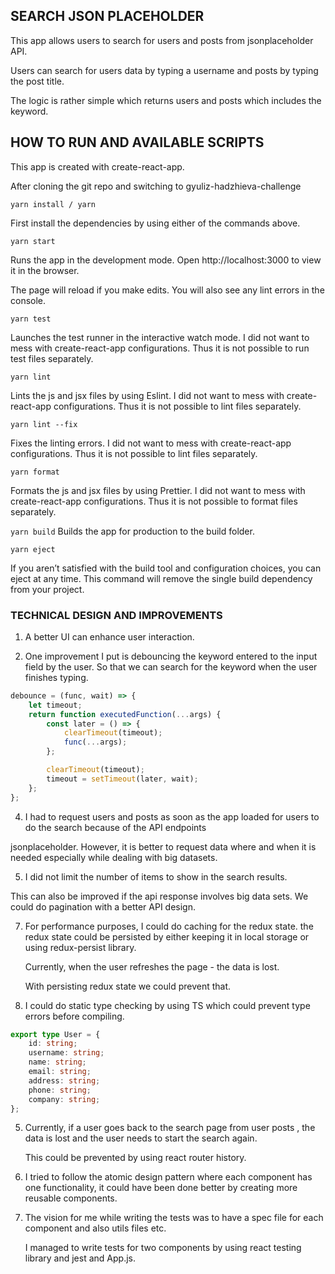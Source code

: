 ## SEARCH JSON PLACEHOLDER

This app allows users to search for users and posts from jsonplaceholder API.

Users can search for users data by typing a username and posts by typing the post title.

The logic is rather simple which returns users and posts which includes the keyword.

## HOW TO RUN AND AVAILABLE SCRIPTS

This app is created with create-react-app.

After cloning the git repo and switching to gyuliz-hadzhieva-challenge

`yarn install / yarn`

First install the dependencies by using either of the commands above.

`yarn start`

Runs the app in the development mode.
Open http://localhost:3000 to view it in the browser.

The page will reload if you make edits.
You will also see any lint errors in the console.

`yarn test`

Launches the test runner in the interactive watch mode.
I did not want to mess with create-react-app configurations.
Thus it is not possible to run test files separately.

`yarn lint`

Lints the js and jsx files by using Eslint.
I did not want to mess with create-react-app configurations.
Thus it is not possible to lint files separately.

`yarn lint --fix`

Fixes the linting errors.
I did not want to mess with create-react-app configurations.
Thus it is not possible to lint files separately.

`yarn format`

Formats the js and jsx files by using Prettier.
I did not want to mess with create-react-app configurations.
Thus it is not possible to format files separately.

`yarn build`
Builds the app for production to the build folder.

`yarn eject`

If you aren’t satisfied with the build tool and configuration choices,
you can eject at any time. This command will remove the single build dependency
from your project.

### TECHNICAL DESIGN AND IMPROVEMENTS

1. A better UI can enhance user interaction.

2. One improvement I put is debouncing the keyword entered to the input field by the user.
   So that we can search for the keyword when the user finishes typing.

```js
debounce = (func, wait) => {
    let timeout;
    return function executedFunction(...args) {
        const later = () => {
            clearTimeout(timeout);
            func(...args);
        };

        clearTimeout(timeout);
        timeout = setTimeout(later, wait);
    };
};
```

4. I had to request users and posts as soon as the app loaded for users to do the search because of the API endpoints

jsonplaceholder. However, it is better to request data where and when it is needed especially while dealing with big datasets.

5. I did not limit the number of items to show in the search results.

This can also be improved if the api response involves big data sets. We could do pagination with a better API design.

7. For performance purposes, I could do caching for the redux state.
   the redux state could be persisted by either keeping it in local storage or using
   redux-persist library.

    Currently, when the user refreshes the page - the data is lost.

    With persisting redux state we could prevent that.

8. I could do static type checking by using TS which could prevent type errors before compiling.

```ts
export type User = {
    id: string;
    username: string;
    name: string;
    email: string;
    address: string;
    phone: string;
    company: string;
};
```

5. Currently, if a user goes back to the search page from user posts , the data is lost and the user needs to start the
   search again.

    This could be prevented by using react router history.

6. I tried to follow the atomic design pattern where each component has one functionality, it could have been done better by
   creating more reusable components.

7. The vision for me while writing the tests was to have a spec file for each component and also utils files etc.

    I managed to write tests for two components by using react testing library and jest and App.js.

